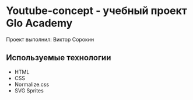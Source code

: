 # Youtube-concept - учебный проект Glo Academy
Проект выполнил: Виктор Сорокин 

## Используемые технологии
- HTML
- CSS
- Normalize.css
- SVG Sprites
